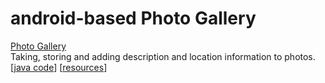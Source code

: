 # android-based Photo Gallery

[Photo Gallery](../../tree/photo-gallery)<br>
    Taking, storing and adding description and location information to photos.<br>
    [[java code](../../tree/photo-gallery/photogallery/src/main/java/com/example/myapplication)]
    [[resources](../../tree/photo-gallery/photogallery/src/main/res)]
<br>

